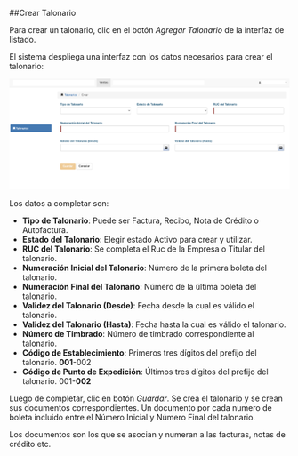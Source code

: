 ##Crear Talonario

Para crear un talonario, clic en el botón *Agregar Talonario* de la interfaz de listado.

El sistema despliega una interfaz con los datos necesarios para crear el talonario:

![Acceder a Talonarios](img/crear_talonario.png)

Los datos a completar son:

- **Tipo de Talonario**: Puede ser Factura, Recibo, Nota de Crédito o Autofactura.
- **Estado del Talonario**: Elegir estado Activo para crear y utilizar.
- **RUC del Talonario**: Se completa el Ruc de la Empresa o Titular del talonario.
- **Numeración Inicial del Talonario**: Número de la primera boleta del talonario.
- **Numeración Final del Talonario**: Número de la última boleta del talonario.
- **Validez del Talonario (Desde)**: Fecha desde la cual es válido el talonario.
- **Validez del Talonario (Hasta)**: Fecha hasta la cual es válido el talonario.
- **Número de Timbrado**: Número de timbrado correspondiente al talonario.
- **Código de Establecimiento**: Primeros tres dígitos del prefijo del talonario. **001**-002
- **Código de Punto de Expedición**: Últimos tres dígitos del prefijo del talonario. 001-**002**

Luego de completar, clic en botón *Guardar*.  Se crea el talonario y se crean sus documentos correspondientes. Un documento
por cada numero de boleta incluido entre el Número Inicial y Número Final del talonario.

Los documentos son los que se asocian y numeran a las facturas, notas de crédito etc.



